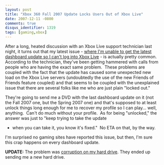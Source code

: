 ```yaml
---
layout: post
title: "Xbox 360 Fall 2007 Update Locks Users Out of Xbox Live"
date: 2007-12-11 -0800
comments: true
disqus_identifier: 1319
tags: [gaming,xbox]
---
```

After a long, heated discussion with an Xbox Live support technician
last night, it turns out that my latest issue - [where I'm unable to get
the latest dashboard update so I can't log into Xbox
Live](/archive/2007/12/10/xbox-live-drm-eating-my-lunch.aspx) - is
actually pretty common.  According to the technician, they've been
getting hammered with calls from people who are having the exact same
problem.  These problems are coupled with the fact that the update has
caused some unexpected new load on the Xbox Live servers (undoubtedly
the use of the new Friends of Friends feature coupled) and that seems to
be coupled with the unexplained issue that there are several folks like
me who are just plain "locked out."

They're going to send me a DVD with the last dashboard update on it (not
the Fall 2007 one, but the Spring 2007 one) and that's supposed to at
least unlock things long enough for me to recover my profile so I can
play... well, anything.  Can't do much without your profile.  As for
being "unlocked," the answer was just to "keep trying to take the update
- when you can take it, you know it's fixed."  No ETA on that, by the
way.

I'm surprised no gaming sites have reported this issue, but then, I'm
sure this crap happens on every dashboard update.

**UPDATE:** The problem was [corruption on my hard
drive](/archive/2008/01/28/status-on-xbox-live-drm-and-dashboard-problems.aspx).
They ended up sending me a new hard drive.

